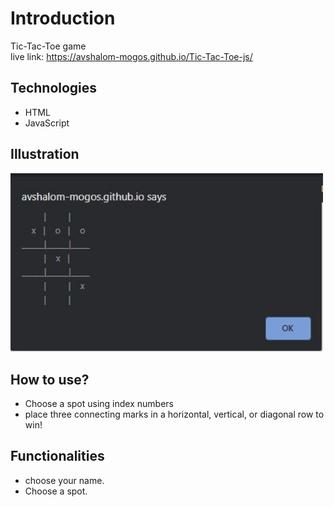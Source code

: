 # Introduction
Tic-Tac-Toe game  
live link: https://avshalom-mogos.github.io/Tic-Tac-Toe-js/

## Technologies
- HTML
- JavaScript

## Illustration
<img src="https://raw.githubusercontent.com/Avshalom-Mogos/Tic-Tac-Toe-js/master/readmeIMG.JPG" width="500"/>

## How to use?
- Choose a spot using index numbers
- place three connecting marks in a horizontal, vertical, or diagonal row to win!

## Functionalities
- choose your name.
- Choose a spot.


